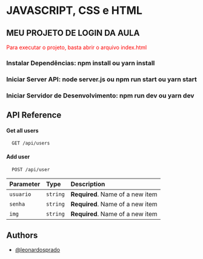 

# JAVASCRIPT, CSS e HTML
## MEU PROJETO DE LOGIN DA AULA 
<div style="color:red">
Para executar o projeto, basta abrir o arquivo index.html
</div>

###  Instalar Dependências: npm install ou yarn install

### Iniciar Server API: node server.js ou npm run start ou yarn start

### Iniciar Servidor de Desenvolvimento: npm run dev ou yarn dev


## API Reference

#### Get all users  

```http
  GET /api/users
```  


#### Add user

~~~http
  POST /api/user
~~~

| Parameter | Type     | Description                       |
| :-------- | :------- | :-------------------------------- |
| `usuario`  | `string` | **Required**. Name of a new item |
| `senha` | `string` | **Required**. Name of a new item |  
| `img` | `string` | **Required**. Name of a new item | 
  
## Authors  
- [@leonardosprado](https://www.github.com/SumitNalavade)  
